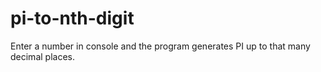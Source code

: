# pi-to-nth-digit
Enter a number in console and the program generates PI up to that many decimal places.
